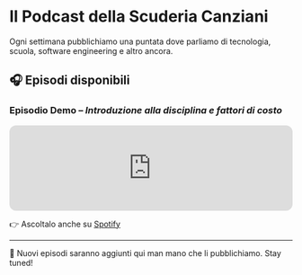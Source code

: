 # Il Podcast della Scuderia Canziani

Ogni settimana pubblichiamo una puntata dove parliamo di tecnologia, scuola, software engineering e altro ancora.

## 🎧 Episodi disponibili

### Episodio Demo – *Introduzione alla disciplina e fattori di costo*
<iframe style="border-radius:12px" src="https://open.spotify.com/embed/episode/5hWsCGUwmOXIXZiCjB9O8C?utm_source=generator&theme=0" width="100%" height="152" frameBorder="0" allowfullscreen="" allow="autoplay; clipboard-write; encrypted-media; fullscreen; picture-in-picture" loading="lazy"></iframe>

👉 Ascoltalo anche su [Spotify](https://open.spotify.com/episode/5hWsCGUwmOXIXZiCjB9O8C?si=bf383cff63c0425a)

---

📝 Nuovi episodi saranno aggiunti qui man mano che li pubblichiamo. Stay tuned!
